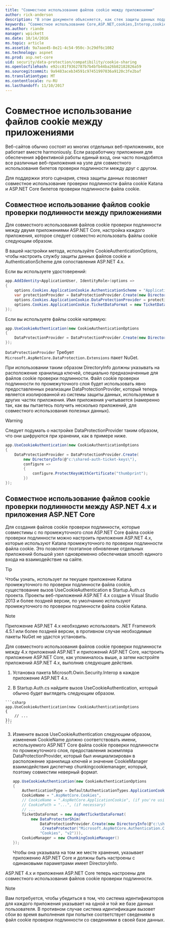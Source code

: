 ```yaml
---
title: "Совместное использование файлов cookie между приложениями"
author: rick-anderson
description: "В этом документе объясняется, как стек защиты данных поддерживает совместное использование файлов cookie проверки подлинности между ASP.NET 4.x и приложений ASP.NET Core."
keywords: "Совместное использование Core,ASP.NET,cookies,Interop,cookie ASP.NET"
ms.author: riande
manager: wpickett
ms.date: 10/14/2016
ms.topic: article
ms.assetid: 9a7aae45-8e21-4c54-950c-3c29df6c1082
ms.technology: aspnet
ms.prod: asp.net-core
uid: security/data-protection/compatibility/cookie-sharing
ms.openlocfilehash: e92cc81f9362787b7b4bfb44ba26b82182826a59
ms.sourcegitcommit: 9a9483aceb34591c97451997036a9120c3fe2baf
ms.translationtype: MT
ms.contentlocale: ru-RU
ms.lasthandoff: 11/10/2017
---
```

# <a name="sharing-cookies-between-applications"></a>Совместное использование файлов cookie между приложениями

Веб-сайтов обычно состоят из многих отдельных веб-приложениях, все работает вместе harmoniously. Если разработчику приложения для обеспечения эффективной работы единый вход, они часто понадобятся все различные веб-приложения на узле для совместного использования билетов проверки подлинности между друг с другом.

Для поддержки этого сценария, стека защиты данных позволяет совместное использование проверки подлинности файла cookie Katana и ASP.NET Core билетов проверки подлинности файла cookie.

## <a name="sharing-authentication-cookies-between-applications"></a>Совместное использование файлов cookie проверки подлинности между приложениями

Для совместного использования файлов cookie проверки подлинности между двумя приложениями ASP.NET Core, настройка каждого приложения, которое следует совместно использовать файлы cookie следующим образом.

В вашей настройки метода, используйте CookieAuthenticationOptions, чтобы настроить службу защиты данных файлов cookie и AuthenticationScheme для сопоставления ASP.NET 4.x.

Если вы используете удостоверений:

```csharp
app.AddIdentity<ApplicationUser, IdentityRole>(options =>
{
    options.Cookies.ApplicationCookie.AuthenticationScheme = "ApplicationCookie";
    var protectionProvider = DataProtectionProvider.Create(new DirectoryInfo(@"c:\shared-auth-ticket-keys\"));
    options.Cookies.ApplicationCookie.DataProtectionProvider = protectionProvider;
    options.Cookies.ApplicationCookie.TicketDataFormat = new TicketDataFormat(protectionProvider.CreateProtector("Microsoft.AspNetCore.Authentication.Cookies.CookieAuthenticationMiddleware", "Cookies", "v2"));
});
```

Если вы используете файлы cookie напрямую:

```csharp
app.UseCookieAuthentication(new CookieAuthenticationOptions
{
    DataProtectionProvider = DataProtectionProvider.Create(new DirectoryInfo(@"c:\shared-auth-ticket-keys\"))
});
```
   
`DataProtectionProvider` Требует `Microsoft.AspNetCore.DataProtection.Extensions` пакет NuGet.

При использовании таким образом DirectoryInfo должны указывать на расположение хранилища ключей, специально предназначенные для файлов cookie проверки подлинности. Файл cookie проверки подлинности по промежуточного слоя будет использовать явно предоставленных реализации DataProtectionProvider, который теперь является изолированной из системы защиты данных, используемые в других частях приложения. Имя приложения учитывается (намеренно так, как вы пытаетесь получить несколько приложений, для совместного использования полезных данных).

>[!WARNING]
>Следует подумать о настройке DataProtectionProvider таким образом, что они шифруются при хранении, как в примере ниже.
>
>
>  ```csharp
>  app.UseCookieAuthentication(new CookieAuthenticationOptions
>  {
>      DataProtectionProvider = DataProtectionProvider.Create(
>          new DirectoryInfo(@"c:\shared-auth-ticket-keys\"),
>          configure =>
>          {
>              configure.ProtectKeysWithCertificate("thumbprint");
>          })
>  });
>  ```

## <a name="sharing-authentication-cookies-between-aspnet-4x-and-aspnet-core-applications"></a>Совместное использование файлов cookie проверки подлинности между ASP.NET 4.x и приложения ASP.NET Core

Для создания файлов cookie проверки подлинности, которые совместимы с по промежуточного слоя ASP.NET Core файла cookie проверки подлинности можно настроить приложения ASP.NET 4.x, которые используют Katana промежуточного по проверки подлинности файла cookie. Это позволяет поэтапное обновление отдельных приложений большой узел одновременно обеспечивая smooth единого входа на взаимодействие на сайте.

>[!TIP]
> Чтобы узнать, использует ли текущее приложение Katana промежуточного по проверки подлинности файла cookie, существование вызов UseCookieAuthentication в Startup.Auth.cs проекта. Проекты веб-приложений ASP.NET 4.x создан в Visual Studio 2013 и более поздней версии, по умолчанию используют промежуточного по проверки подлинности файла cookie Katana.

> [!NOTE]
> Приложение ASP.NET 4.x необходимо использовать .NET Framework 4.5.1 или более поздней версии, в противном случае необходимые пакеты NuGet не удастся установить.

Для совместного использования файлов cookie проверки подлинности между 4.x приложений ASP.NET и приложений ASP.NET Core, настроить приложение ASP.NET Core, как упоминалось выше, а затем настройте приложений ASP.NET 4.x, выполнив следующие действия.

1.  Установка пакета Microsoft.Owin.Security.Interop в каждое приложение ASP.NET 4.x.

2.   В Startup.Auth.cs найдите вызов UseCookieAuthentication, который обычно будет выглядеть следующим образом.

    ```csharp
    app.UseCookieAuthentication(new CookieAuthenticationOptions
    {
        // ...
    });
    ```
    
3.  Измените вызов UseCookieAuthentication следующим образом, изменения CookieName должно соответствовать имени, используемого ASP.NET Core файла cookie проверки подлинности по промежуточного слоя, предоставления экземпляра DataProtectionProvider, который был инициализирован в расположение хранилища ключей и значение CookieManager взаимодействия диспетчер chunkingcookiemanager, который, поэтому совместим неверный формат.

    ```csharp
    app.UseCookieAuthentication(new CookieAuthenticationOptions
    {
        AuthenticationType = DefaultAuthenticationTypes.ApplicationCookie,
        CookieName = ".AspNetCore.Cookies",
        // CookieName = ".AspNetCore.ApplicationCookie", (if you're using identity)
        // CookiePath = "...", (if necessary)
        // ...
        TicketDataFormat = new AspNetTicketDataFormat(
            new DataProtectorShim(
                DataProtectionProvider.Create(new DirectoryInfo(@"c:\shared-auth-ticket-keys\"))
                .CreateProtector("Microsoft.AspNetCore.Authentication.Cookies.CookieAuthenticationMiddleware",
                "Cookies", "v2"))),
        CookieManager = new ChunkingCookieManager()
    });
    ```
    Чтобы она указывала на том же месте хранения, указывает приложению ASP.NET Core и должны быть настроены с одинаковыми параметрами имеет DirectoryInfo.

ASP.NET 4.x и приложения ASP.NET Core теперь настроены для совместного использования файлов cookie проверки подлинности.

> [!NOTE]
> Вам потребуется, чтобы убедиться в том, что система идентификаторов для каждого приложения указывает на одной и той же базе данных пользователя. В противном случае система идентификации вызовет сбои во время выполнения при попытке соответствует сведениям в файл cookie проверки подлинности со сведениями в своей базе данных.
